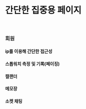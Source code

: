 # 간단한 집중용 페이지
<br>

### 회원
#### ip를 이용해 간단한 접근성
#### 스톱워치 측정 및 기록(페이징)
#### 캘랜더
#### 메모장
#### 소켓 채팅
